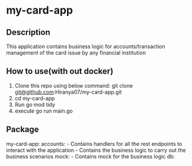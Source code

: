 # my-card-app
## Description
This application contains business logic for accounts/transaction management of the card issue by any financial institution

## How to use(with out docker)
1. Clone this repo using below command: git clone git@github.com:Hiranya07/my-card-app.git
2. cd my-card-app
3. Run go mod tidy
4. execute go run main.go

## Package 

<pr>my-card-app:</pr>
    <pr> accounts</pr>:
     - Contains handlers for all the rest endpoints to interact with the application
     - Contains the business logic to carry out the business scenarios
     mock:
     - Contains mock for the business logic
     db:

